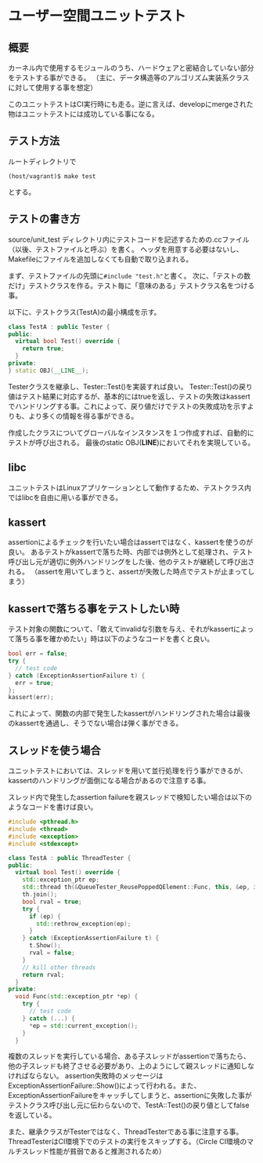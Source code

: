 ユーザー空間ユニットテスト
=========================

概要
---
カーネル内で使用するモジュールのうち、ハードウェアと密結合していない部分をテストする事ができる。
（主に、データ構造等のアルゴリズム実装系クラスに対して使用する事を想定）

このユニットテストはCI実行時にも走る。逆に言えば、developにmergeされた物はユニットテストには成功している事になる。

テスト方法
---------
ルートディレクトリで

```
(host/vagrant)$ make test
```

とする。

テストの書き方
-------------
source/unit_test ディレクトリ内にテストコードを記述するための.ccファイル（以後、テストファイルと呼ぶ）を書く。
ヘッダを用意する必要はないし、Makefileにファイルを追加しなくても自動で取り込まれる。

まず、テストファイルの先頭に`#include "test.h"`と書く。
次に、「テストの数だけ」テストクラスを作る。テスト毎に「意味のある」テストクラス名をつける事。

以下に、テストクラス(TestA)の最小構成を示す。
```c++
class TestA : public Tester {
public:
  virtual bool Test() override {
    return true;
  }
private:
} static OBJ(__LINE__);
```

Testerクラスを継承し、Tester::Test()を実装すれば良い。
Tester::Test()の戻り値はテスト結果に対応するが、基本的にはtrueを返し、テストの失敗はkassertでハンドリングする事。これによって、戻り値だけでテストの失敗成功を示すよりも、より多くの情報を得る事ができる。

作成したクラスについてグローバルなインスタンスを１つ作成すれば、自動的にテストが呼び出される。
最後のstatic OBJ(__LINE__)においてそれを実現している。

libc
----
ユニットテストはLinuxアプリケーションとして動作するため、テストクラス内ではlibcを自由に用いる事ができる。

kassert
-------
assertionによるチェックを行いたい場合はassertではなく、kassertを使うのが良い。
あるテストがkassertで落ちた時、内部では例外として処理され、テスト呼び出し元が適切に例外ハンドリングをした後、他のテストが継続して呼び出される。
（assertを用いてしまうと、assertが失敗した時点でテストが止まってしまう）

kassertで落ちる事をテストしたい時
--------------------------------
テスト対象の関数について、「敢えてinvalidな引数を与え、それがkassertによって落ちる事を確かめたい」時は以下のようなコードを書くと良い。

```c++
bool err = false;
try {
  // test code
} catch (ExceptionAssertionFailure t) {
  err = true;
};
kassert(err);
```

これによって、関数の内部で発生したkassertがハンドリングされた場合は最後のkassertを通過し、そうでない場合は弾く事ができる。

スレッドを使う場合
-----------------
ユニットテストにおいては、スレッドを用いて並行処理を行う事ができるが、kassertのハンドリングが面倒になる場合があるので注意する事。

スレッド内で発生したassertion failureを親スレッドで検知したい場合は以下のようなコードを書けば良い。
```c++
#include <pthread.h>
#include <thread>
#include <exception>
#include <stdexcept>

class TestA : public ThreadTester {
public:
  virtual bool Test() override {
    std::exception_ptr ep;
    std::thread th(&QueueTester_ReusePoppedQElement::Func, this, &ep, i);
    th.join();
    bool rval = true;
    try {
      if (ep) {
        std::rethrow_exception(ep);
      }
    } catch (ExceptionAssertionFailure t) {
      t.Show();
      rval = false;
    }
    // kill other threads
    return rval;
  }
private:
  void Func(std::exception_ptr *ep) {
    try {
      // test code
    } catch (...) {
      *ep = std::current_exception();
    }
  }
```
複数のスレッドを実行している場合、ある子スレッドがassertionで落ちたら、他の子スレッドも終了させる必要があり、上のようにして親スレッドに通知しなければならない。
assertion失敗時のメッセージはExceptionAssertionFailure::Show()によって行われる。また、ExceptionAssertionFailureをキャッチしてしまうと、assertionに失敗した事がテストクラス呼び出し元に伝わらないので、TestA::Test()の戻り値としてfalseを返している。

また、継承クラスがTesterではなく、ThreadTesterである事に注意する事。ThreadTesterはCI環境下でのテストの実行をスキップする。（Circle CI環境のマルチスレッド性能が貧弱であると推測されるため）
